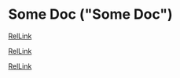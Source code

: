 # Some Doc ("Some Doc")

[RelLink](#some-doc)

[RelLink](../_index.md#group-handbook)

[RelLink](../Proposals/README.md)
